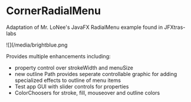 # CornerRadialMenu
Adaptation of Mr. LoNee's JavaFX RadialMenu example found in JFXtras-labs


![](/media/brightblue.png


Provides multiple enhancements including: 

- property control over strokeWidth and menuSize
- new outline Path provides seperate controllable graphic for adding specialized effects to outline of menu items
- Test app GUI with slider controls for properties
- ColorChoosers for stroke, fill, mouseover and outline colors
